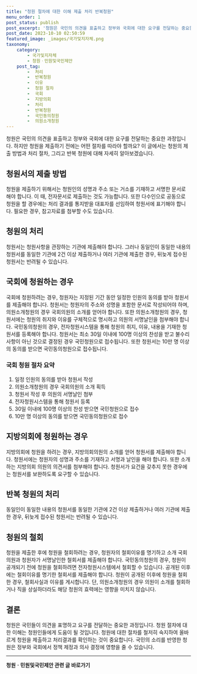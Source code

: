 ```yaml
---
title: "청원 절차에 대한 이해 제출 처리 반복청원"
menu_order: 1
post_status: publish
post_excerpt: '청원은 국민의 의견을 표출하고 정부와 국회에 대한 요구를 전달하는 중요한 과정입니다. 하지만 청원을 제출하기 전에는 어떤 절차를 따라야 할까요  이 글에서는 청원의 제출 방법과 처리 절차, 그리고 반복 청원에 대해 자세히 알아보겠습니다.'
post_date: 2023-10-10 02:50:59
featured_image: _images/국가및지자체.png
taxonomy:
    category:
        - 국가및지자체
        - 청원ㆍ민원및국민제안
    post_tag:
        -  처리
        -  반복청원
        -  이유
        -  청원 절차
        -  국회
        -  지방의회
        -  처리
        -  반복청원
        -  국민동의청원
        -  의원소개청원
---
```



청원은 국민의 의견을 표출하고 정부와 국회에 대한 요구를 전달하는 중요한 과정입니다. 하지만 청원을 제출하기 전에는 어떤 절차를 따라야 할까요? 이 글에서는 청원의 제출 방법과 처리 절차, 그리고 반복 청원에 대해 자세히 알아보겠습니다.

## 청원서의 제출 방법

청원을 제출하기 위해서는 청원인의 성명과 주소 또는 거소를 기재하고 서명한 문서로 해야 합니다. 이 때, 전자문서로 제출하는 것도 가능합니다. 또한 다수인으로 공동으로 청원을 할 경우에는 처리 결과를 통지받을 대표자를 선임하여 청원서에 표기해야 합니다. 필요한 경우, 참고자료를 첨부할 수도 있습니다. 

## 청원의 처리

청원서는 청원사항을 관장하는 기관에 제출해야 합니다. 그러나 동일인이 동일한 내용의 청원서를 동일한 기관에 2건 이상 제출하거나 여러 기관에 제출한 경우, 뒤늦게 접수된 청원서는 반려될 수 있습니다.

## 국회에 청원하는 경우

국회에 청원하려는 경우, 청원자는 지정된 기간 동안 일정한 인원의 동의를 받아 청원서를 제출해야 합니다. 청원서는 청원자의 주소와 성명을 포함한 문서로 작성되어야 하며, 의원소개청원의 경우 국회의원의 소개를 얻어야 합니다. 또한 의원소개청원의 경우, 청원서에는 청원의 취지와 이유를 구체적으로 명시하고 의원의 서명날인을 첨부해야 합니다. 국민동의청원의 경우, 전자청원시스템을 통해 청원의 취지, 이유, 내용을 기재한 청원서를 등록해야 합니다. 청원서는 최소 30일 이내에 100명 이상의 찬성을 받고 불수리사항이 아닌 것으로 결정된 경우 국민청원으로 접수됩니다. 또한 청원서는 10만 명 이상의 동의를 받으면 국민동의청원으로 접수됩니다.

### 국회 청원 절차 요약

1. 일정 인원의 동의를 받아 청원서 작성
2. 의원소개청원의 경우 국회의원의 소개 획득
3. 청원서 작성 후 의원의 서명날인 첨부
4. 전자청원시스템을 통해 청원서 등록
5. 30일 이내에 100명 이상의 찬성 받으면 국민청원으로 접수
6. 10만 명 이상의 동의를 받으면 국민동의청원으로 접수

## 지방의회에 청원하는 경우

지방의회에 청원을 하려는 경우, 지방의회의원의 소개를 얻어 청원서를 제출해야 합니다. 청원서에는 청원자의 성명과 주소를 기재하고 서명과 날인을 해야 합니다. 또한 소개하는 지방의회 의원의 의견서를 첨부해야 합니다. 청원서가 요건을 갖추지 못한 경우에는 청원서를 보완하도록 요구할 수 있습니다.

## 반복 청원의 처리

동일인이 동일한 내용의 청원서를 동일한 기관에 2건 이상 제출하거나 여러 기관에 제출한 경우, 뒤늦게 접수된 청원서는 반려될 수 있습니다.

## 청원의 철회

청원을 제출한 후에 청원을 철회하려는 경우, 청원자의 철회이유를 명기하고 소개 국회의원과 청원자가 서명날인한 철회서를 제출해야 합니다. 국민동의청원의 경우, 청원이 공개되기 전에 청원을 철회하려면 전자청원시스템에서 철회할 수 있습니다. 공개된 이후에는 철회이유를 명기한 철회서를 제출해야 합니다. 청원이 공개된 이후에 청원을 철회한 경우, 철회사실과 이유를 게시합니다. 단, 의원소개청원의 경우 의원이 소개를 철회하거나 직을 상실하더라도 해당 청원의 효력에는 영향을 미치지 않습니다.

## 결론

청원은 국민들이 의견을 표명하고 요구를 전달하는 중요한 과정입니다. 청원 절차에 대한 이해는 청원인들에게 도움이 될 것입니다. 청원에 대한 절차를 철저히 숙지하여 올바르게 청원을 제출하고 처리결과를 확인하는 것이 중요합니다. 국민의 소리를 반영한 청원은 정부와 국회에서 정책 제정과 의사 결정에 영향을 줄 수 있습니다.
<!-- wp:separator -->
<hr class="wp-block-separator has-alpha-channel-opacity"/>
<!-- /wp:separator -->

<!-- wp:group {"backgroundColor":"base","layout":{"type":"constrained"}} -->
<div class="wp-block-group has-base-background-color has-background"><!-- wp:paragraph {"align":"center","fontSize":"medium"} -->
<p class="has-text-align-center has-large-font-size"><strong>청원ㆍ민원및국민제안 관련 글 바로가기</strong></p>
<!-- /wp:paragraph -->


<!-- wp:latest-posts
{"categories":[{"id":7340,"count":19,"description":"","link":"https://uknowlaw.com/category/%ec%b2%ad%ec%9b%90%e3%86%8d%eb%af%bc%ec%9b%90%eb%b0%8f%ea%b5%ad%eb%af%bc%ec%a0%9c%ec%95%88/","name":"청원ㆍ민원및국민제안","slug":"청원ㆍ민원및국민제안","taxonomy":"category","parent":0,"meta":[],"_links":{"self":[{"href":"https://uknowlaw.com/wp-json/wp/v2/categories/7340"}],"collection":[{"href":"https://uknowlaw.com/wp-json/wp/v2/categories"}],"about":[{"href":"https://uknowlaw.com/wp-json/wp/v2/taxonomies/category"}],"wp:post_type":[{"href":"https://uknowlaw.com/wp-json/wp/v2/posts?categories=7340"}],"curies":[{"name":"wp","href":"https://api.w.org/{rel}","templated":true}]}}],"postsToShow":100,"excerptLength":28,"postLayout":"grid","columns":2,"featuredImageAlign":"left","featuredImageSizeSlug":"large","fontSize":"small"} /--></div>
<!-- /wp:group -->